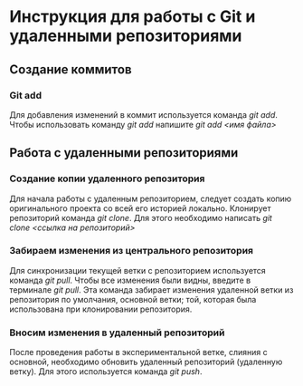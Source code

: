 # Инструкция для работы с Git и удаленными репозиториями
## Создание коммитов
### Git add
Для добавления изменений в коммит используется команда *git add*. Чтобы использовать команду *git add* напишите *git add <имя файла>*

## Работа с удаленными репозиториями
### Создание копии удаленного репозитория
Для начала работы с удаленным репозиторием, следует создать копию оригинального проекта со всей его историей локально. Клонирует репозиторий команда *git clone*. Для этого необходимо написать *git clone <ссылка на репозиторий>*
### Забираем изменения из центрального репозитория
Для синхронизации текущей ветки с репозиторием используется команда *git pull*. Чтобы все изменения были видны, введите в терминале *git pull*. Эта команда забирает изменения удаленной ветки из репозитория по умолчания, основной ветки; той, которая была использована при клонировании репозитория. 
### Вносим изменения в удаленный репозиторий
После проведения работы в экспериментальной ветке, слияния с основной, необходимо обновить удаленный репозиторий (удаленную ветку). Для этого используется команда *git push*.
